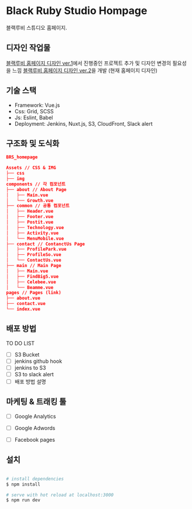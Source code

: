 # Black Ruby Studio Hompage

블랙루비 스튜디오 홈페이지.

## 디자인 작업물

[블랙루비 홈페이지 디자인 ver.1](./docs/design_ver1.md)에서 진행중인 프로젝트 추가 및 디자인 변경의 필요성을 느낌
[블랙루비 홈페이지 디자인 ver.2](./docs/design_ver2.md)을 개발 (현재 홈페이지 디자인)


## 기술 스택

- Framework: Vue.js
- Css: Grid, SCSS
- Js: Eslint, Babel
- Deployment: Jenkins, Nuxt.js, S3, CloudFront, Slack alert


## 구조화 및 도식화

```json
BRS_homepage

Assets // CSS & IMG
├── css
├── img
components // 각 컴포넌트
├── about // About Page
│   ├── Main.vue
│   └── Growth.vue
├── common // 공통 컴포넌트
│   ├── Header.vue
│   ├── Footer.vue
│   ├── Postit.vue
│   ├── Technology.vue
│   ├── Activity.vue  
│   └── MenuMobile.vue
├── contact // ContanctUs Page
│   ├── ProfilePark.vue
│   ├── ProfileSo.vue
│   └── ContactUs.vue
├── main // Main Page
│   ├── Main.vue
│   ├── FindBig5.vue 
│   ├── Celebee.vue   
│   └── Beamme.vue
pages // Pages (link)
├── about.vue
├── contact.vue
└── index.vue
```

## 배포 방법

TO DO LIST

- [ ] S3 Bucket
- [ ] jenkins github hook
- [ ] jenkins to S3
- [ ] S3 to slack alert
- [ ] 배포 방법 설명

## 마케팅 & 트래킹 툴

- [ ] Google Analytics
- [ ] Google Adwords
- [ ] Facebook pages


## 설치

``` bash

# install dependencies
$ npm install

# serve with hot reload at localhost:3000
$ npm run dev

```

